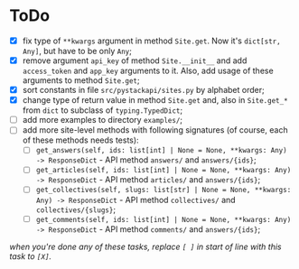 # ToDo

 + [X] fix type of `**kwargs` argument in method `Site.get`. Now it's `dict[str, Any]`, but have to be only `Any`;
 + [X] remove argument `api_key` of method `Site.__init__` and add `access_token` and `app_key` arguments to it. Also, add  usage of these arguments to method `Site.get`;
 + [X] sort constants in file `src/pystackapi/sites.py` by alphabet order;
 + [X] change type of return value in method `Site.get` and, also in `Site.get_*` from `dict` to subclass of `typing.TypedDict`;
 + [ ] add more examples to directory `examples/`;
 + [ ] add more site-level methods with following signatures (of course, each of these methods needs tests):
   + [ ] `get_answers(self, ids: list[int] | None = None, **kwargs: Any) -> ResponseDict` - API method `answers/` and `answers/{ids}`;
   + [ ] `get_articles(self, ids: list[int] | None = None, **kwargs: Any) -> ResponseDict` - API method `articles/` and `answers/{ids}`;
   + [ ] `get_collectives(self, slugs: list[str] | None = None, **kwargs: Any) -> ResponseDict` - API method `collectives/` and `collectives/{slugs}`;
   + [ ] `get_comments(self, ids: list[int] | None = None, **kwargs: Any) -> ResponseDict` - API method `comments/` and `answers/{ids}`;

*when you're done any of these tasks, replace `[ ]` in start of line with this task to `[X]`.*
